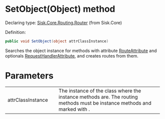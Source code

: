 <!--

Copyrights 2023 Sisk Framework - CypherPotato
Published under MIT license

!!! DO NOT EDIT THIS FILE !!!
This file was generated by a tool in the Sisk package. To edit the information in this documentation,
edit the XML documentation present in the Sisk source code.

-->


# SetObject(Object) method

Declaring type: [Sisk.Core.Routing.Router](/read?q=/contents/spec/Sisk.Core.Routing.Router.md) (from Sisk.Core)


Definition:

```cs
public void SetObject(object attrClassInstance)
```

Searches the object instance for methods with attribute <a href="/read?q=/contents/spec/Sisk.Core.Routing.RouteAttribute.md">RouteAttribute</a> and optionals <a href="/read?q=/contents/spec/Sisk.Core.Routing.RequestHandlerAttribute.md">RequestHandlerAttribute</a>, and creates routes from them.


# Parameters

<table>
    <tbody>
<tr>
    <td width="33%">attrClassInstance</td>
    <td>The instance of the class where the instance methods are. The routing methods must be instance methods and marked with .</td>
</tr>
    </tbody>
</table>
